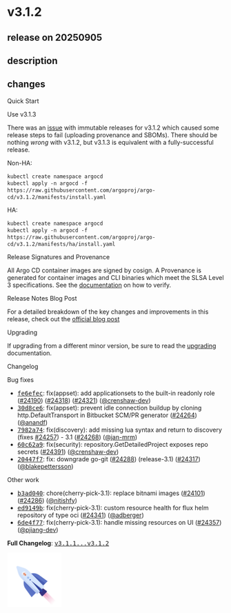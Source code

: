 # v3.1.2

## release on 20250905
## description
## changes
Quick Start

Use v3.1.3

There was an <a href="https://github.com/argoproj/argo-cd/issues/24407" data-hovercard-type="issue" data-hovercard-url="/argoproj/argo-cd/issues/24407/hovercard">issue</a> with immutable releases for v3.1.2 which caused some release steps to fail (uploading provenance and SBOMs). There should be nothing <em>wrong</em> with v3.1.2, but v3.1.3 is equivalent with a fully-successful release.

Non-HA:

    kubectl create namespace argocd
    kubectl apply -n argocd -f https://raw.githubusercontent.com/argoproj/argo-cd/v3.1.2/manifests/install.yaml

HA:

    kubectl create namespace argocd
    kubectl apply -n argocd -f https://raw.githubusercontent.com/argoproj/argo-cd/v3.1.2/manifests/ha/install.yaml

Release Signatures and Provenance

All Argo CD container images are signed by cosign. A Provenance is generated for container images and CLI binaries which meet the SLSA Level 3 specifications. See the <a href="https://argo-cd.readthedocs.io/en/stable/operator-manual/signed-release-assets" rel="nofollow">documentation</a> on how to verify.

Release Notes Blog Post

For a detailed breakdown of the key changes and improvements in this release, check out the <a href="https://blog.argoproj.io/announcing-argo-cd-v3-1-f4389bc783c8" rel="nofollow">official blog post</a>

Upgrading

If upgrading from a different minor version, be sure to read the <a href="https://argo-cd.readthedocs.io/en/stable/operator-manual/upgrading/overview/" rel="nofollow">upgrading</a> documentation.

Changelog

Bug fixes

* <a class="commit-link" data-hovercard-type="commit" data-hovercard-url="https://github.com/argoproj/argo-cd/commit/fe6efec8f456db7ed7bbe2bbc05807b6c3e9228c/hovercard" href="https://github.com/argoproj/argo-cd/commit/fe6efec8f456db7ed7bbe2bbc05807b6c3e9228c"><tt>fe6efec</tt></a>: fix(appset): add applicationsets to the built-in readonly role (<a class="issue-link js-issue-link" data-error-text="Failed to load title" data-id="3330892260" data-permission-text="Title is private" data-url="https://github.com/argoproj/argo-cd/issues/24190" data-hovercard-type="issue" data-hovercard-url="/argoproj/argo-cd/issues/24190/hovercard" href="https://github.com/argoproj/argo-cd/issues/24190">#24190</a>) (<a class="issue-link js-issue-link" data-error-text="Failed to load title" data-id="3366932708" data-permission-text="Title is private" data-url="https://github.com/argoproj/argo-cd/issues/24318" data-hovercard-type="pull_request" data-hovercard-url="/argoproj/argo-cd/pull/24318/hovercard" href="https://github.com/argoproj/argo-cd/pull/24318">#24318</a>) (<a class="issue-link js-issue-link" data-error-text="Failed to load title" data-id="3367295016" data-permission-text="Title is private" data-url="https://github.com/argoproj/argo-cd/issues/24321" data-hovercard-type="pull_request" data-hovercard-url="/argoproj/argo-cd/pull/24321/hovercard" href="https://github.com/argoproj/argo-cd/pull/24321">#24321</a>) (<a class="user-mention notranslate" data-hovercard-type="user" data-hovercard-url="/users/crenshaw-dev/hovercard" data-octo-click="hovercard-link-click" data-octo-dimensions="link_type:self" href="https://github.com/crenshaw-dev">@crenshaw-dev</a>)
* <a class="commit-link" data-hovercard-type="commit" data-hovercard-url="https://github.com/argoproj/argo-cd/commit/30d8ce66e28e993e9bc9a331f60a358a70f660ce/hovercard" href="https://github.com/argoproj/argo-cd/commit/30d8ce66e28e993e9bc9a331f60a358a70f660ce"><tt>30d8ce6</tt></a>: fix(appset): prevent idle connection buildup by cloning http.DefaultTransport in Bitbucket SCM/PR generator (<a class="issue-link js-issue-link" data-error-text="Failed to load title" data-id="3352762549" data-permission-text="Title is private" data-url="https://github.com/argoproj/argo-cd/issues/24264" data-hovercard-type="pull_request" data-hovercard-url="/argoproj/argo-cd/pull/24264/hovercard" href="https://github.com/argoproj/argo-cd/pull/24264">#24264</a>) (<a class="user-mention notranslate" data-hovercard-type="user" data-hovercard-url="/users/anandf/hovercard" data-octo-click="hovercard-link-click" data-octo-dimensions="link_type:self" href="https://github.com/anandf">@anandf</a>)
* <a class="commit-link" data-hovercard-type="commit" data-hovercard-url="https://github.com/argoproj/argo-cd/commit/7982a746005e9ea7832c7f878b4a437a81936983/hovercard" href="https://github.com/argoproj/argo-cd/commit/7982a746005e9ea7832c7f878b4a437a81936983"><tt>7982a74</tt></a>: fix(discovery): add missing lua syntax and return to discovery (fixes <a class="issue-link js-issue-link" data-error-text="Failed to load title" data-id="3351744014" data-permission-text="Title is private" data-url="https://github.com/argoproj/argo-cd/issues/24257" data-hovercard-type="issue" data-hovercard-url="/argoproj/argo-cd/issues/24257/hovercard" href="https://github.com/argoproj/argo-cd/issues/24257">#24257</a>) - 3.1 (<a class="issue-link js-issue-link" data-error-text="Failed to load title" data-id="3353082664" data-permission-text="Title is private" data-url="https://github.com/argoproj/argo-cd/issues/24268" data-hovercard-type="pull_request" data-hovercard-url="/argoproj/argo-cd/pull/24268/hovercard" href="https://github.com/argoproj/argo-cd/pull/24268">#24268</a>) (<a class="user-mention notranslate" data-hovercard-type="user" data-hovercard-url="/users/jan-mrm/hovercard" data-octo-click="hovercard-link-click" data-octo-dimensions="link_type:self" href="https://github.com/jan-mrm">@jan-mrm</a>)
* <a class="commit-link" data-hovercard-type="commit" data-hovercard-url="https://github.com/argoproj/argo-cd/commit/60c62a944b155702e6d89cbef4c04ff0f525692f/hovercard" href="https://github.com/argoproj/argo-cd/commit/60c62a944b155702e6d89cbef4c04ff0f525692f"><tt>60c62a9</tt></a>: fix(security): repository.GetDetailedProject exposes repo secrets (<a class="issue-link js-issue-link" data-error-text="Failed to load title" data-id="3383933623" data-permission-text="Title is private" data-url="https://github.com/argoproj/argo-cd/issues/24391" data-hovercard-type="pull_request" data-hovercard-url="/argoproj/argo-cd/pull/24391/hovercard" href="https://github.com/argoproj/argo-cd/pull/24391">#24391</a>) (<a class="user-mention notranslate" data-hovercard-type="user" data-hovercard-url="/users/crenshaw-dev/hovercard" data-octo-click="hovercard-link-click" data-octo-dimensions="link_type:self" href="https://github.com/crenshaw-dev">@crenshaw-dev</a>)
* <a class="commit-link" data-hovercard-type="commit" data-hovercard-url="https://github.com/argoproj/argo-cd/commit/20447f7f575125aa45e4efad7e64b619dbae5ef2/hovercard" href="https://github.com/argoproj/argo-cd/commit/20447f7f575125aa45e4efad7e64b619dbae5ef2"><tt>20447f7</tt></a>: fix: downgrade go-git (<a class="issue-link js-issue-link" data-error-text="Failed to load title" data-id="3358989195" data-permission-text="Title is private" data-url="https://github.com/argoproj/argo-cd/issues/24288" data-hovercard-type="pull_request" data-hovercard-url="/argoproj/argo-cd/pull/24288/hovercard" href="https://github.com/argoproj/argo-cd/pull/24288">#24288</a>) (release-3.1) (<a class="issue-link js-issue-link" data-error-text="Failed to load title" data-id="3366509112" data-permission-text="Title is private" data-url="https://github.com/argoproj/argo-cd/issues/24317" data-hovercard-type="pull_request" data-hovercard-url="/argoproj/argo-cd/pull/24317/hovercard" href="https://github.com/argoproj/argo-cd/pull/24317">#24317</a>) (<a class="user-mention notranslate" data-hovercard-type="user" data-hovercard-url="/users/blakepettersson/hovercard" data-octo-click="hovercard-link-click" data-octo-dimensions="link_type:self" href="https://github.com/blakepettersson">@blakepettersson</a>)

Other work

* <a class="commit-link" data-hovercard-type="commit" data-hovercard-url="https://github.com/argoproj/argo-cd/commit/b3ad040b2cfb33837a910599e96c8026d86412b6/hovercard" href="https://github.com/argoproj/argo-cd/commit/b3ad040b2cfb33837a910599e96c8026d86412b6"><tt>b3ad040</tt></a>: chore(cherry-pick-3.1): replace bitnami images (<a class="issue-link js-issue-link" data-error-text="Failed to load title" data-id="3309094080" data-permission-text="Title is private" data-url="https://github.com/argoproj/argo-cd/issues/24101" data-hovercard-type="pull_request" data-hovercard-url="/argoproj/argo-cd/pull/24101/hovercard" href="https://github.com/argoproj/argo-cd/pull/24101">#24101</a>) (<a class="issue-link js-issue-link" data-error-text="Failed to load title" data-id="3358974941" data-permission-text="Title is private" data-url="https://github.com/argoproj/argo-cd/issues/24286" data-hovercard-type="pull_request" data-hovercard-url="/argoproj/argo-cd/pull/24286/hovercard" href="https://github.com/argoproj/argo-cd/pull/24286">#24286</a>) (<a class="user-mention notranslate" data-hovercard-type="user" data-hovercard-url="/users/nitishfy/hovercard" data-octo-click="hovercard-link-click" data-octo-dimensions="link_type:self" href="https://github.com/nitishfy">@nitishfy</a>)
* <a class="commit-link" data-hovercard-type="commit" data-hovercard-url="https://github.com/argoproj/argo-cd/commit/ed9149beead1d373423797c8627dbb59449587b1/hovercard" href="https://github.com/argoproj/argo-cd/commit/ed9149beead1d373423797c8627dbb59449587b1"><tt>ed9149b</tt></a>: fix(cherry-pick-3.1): custom resource health for flux helm repository of type oci (<a class="issue-link js-issue-link" data-error-text="Failed to load title" data-id="3371722900" data-permission-text="Title is private" data-url="https://github.com/argoproj/argo-cd/issues/24341" data-hovercard-type="pull_request" data-hovercard-url="/argoproj/argo-cd/pull/24341/hovercard" href="https://github.com/argoproj/argo-cd/pull/24341">#24341</a>) (<a class="user-mention notranslate" data-hovercard-type="user" data-hovercard-url="/users/adberger/hovercard" data-octo-click="hovercard-link-click" data-octo-dimensions="link_type:self" href="https://github.com/adberger">@adberger</a>)
* <a class="commit-link" data-hovercard-type="commit" data-hovercard-url="https://github.com/argoproj/argo-cd/commit/6de4f7739b9350832971931247f4eb5a75cd8f7f/hovercard" href="https://github.com/argoproj/argo-cd/commit/6de4f7739b9350832971931247f4eb5a75cd8f7f"><tt>6de4f77</tt></a>: fix(cherry-pick-3.1): handle missing resources on UI (<a class="issue-link js-issue-link" data-error-text="Failed to load title" data-id="3377563144" data-permission-text="Title is private" data-url="https://github.com/argoproj/argo-cd/issues/24357" data-hovercard-type="pull_request" data-hovercard-url="/argoproj/argo-cd/pull/24357/hovercard" href="https://github.com/argoproj/argo-cd/pull/24357">#24357</a>) (<a class="user-mention notranslate" data-hovercard-type="user" data-hovercard-url="/users/pjiang-dev/hovercard" data-octo-click="hovercard-link-click" data-octo-dimensions="link_type:self" href="https://github.com/pjiang-dev">@pjiang-dev</a>)

<strong>Full Changelog</strong>: <a class="commit-link" href="https://github.com/argoproj/argo-cd/compare/v3.1.1...v3.1.2"><tt>v3.1.1...v3.1.2</tt></a>

<a href="https://argoproj.github.io/cd/" rel="nofollow"><img src="https://raw.githubusercontent.com/argoproj/argo-site/master/content/pages/cd/gitops-cd.png" width="25%" style="max-width: 100%;"></a>

